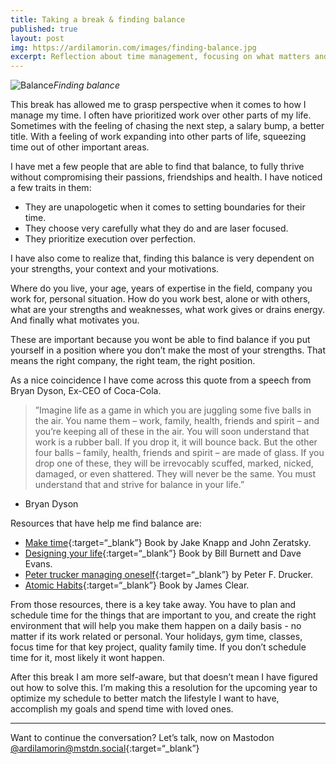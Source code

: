```yaml
---
title: Taking a break & finding balance
published: true
layout: post
img: https://ardilamorin.com/images/finding-balance.jpg
excerpt: Reflection about time management, focusing on what matters and scheduling time for it
---
```

![Balance]({{site.baseurl}}/images/balance.jpg)*Finding balance*

This break has allowed me to grasp perspective when it comes to how I manage my time. I often have prioritized work over other parts of my life. Sometimes with the feeling of chasing the next step, a salary bump, a better title. With a feeling of work expanding into other parts of life, squeezing time out of other important areas.

I have met a few people that are able to find that balance, to fully thrive without compromising their passions, friendships and health. I have noticed a few traits in them:

* They are unapologetic when it comes to setting boundaries for their time.
* They choose very carefully what they do and are laser focused.
* They prioritize execution over perfection.

I have also come to realize that, finding this balance is very dependent on your strengths, your context and your motivations.
 
Where do you live, your age, years of expertise in the field, company you work for, personal situation. How do you work best, alone or with others, what are your strengths and weaknesses, what work gives or drains energy. And finally what motivates you.

These are important because you wont be able to find balance if you put yourself in a position where you don’t make the most of your strengths. That means the right company, the right team, the right position.

As a nice coincidence I have come across this quote from a speech from Bryan Dyson, Ex-CEO of Coca-Cola.

>”Imagine life as a game in which you are juggling some five balls in the air. You name them – work, family, health, friends and spirit – and you’re keeping all of these in the air. You will soon understand that work is a rubber ball. If you drop it, it will bounce back. But the other four balls – family, health, friends and spirit – are made of glass. If you drop one of these, they will be irrevocably scuffed, marked, nicked, damaged, or even shattered. They will never be the same. You must understand that and strive for balance in your life.”
- Bryan Dyson

Resources that have help me find balance are:

* [Make time](https://maketime.blog){:target=“_blank”} Book by Jake Knapp and John Zeratsky.
* [Designing your life](https://designingyour.life/the-book/){:target=“_blank”} Book by Bill Burnett and Dave Evans.
* [Peter trucker managing oneself](https://hbr.org/2005/01/managing-oneself){:target=“_blank”} by Peter F. Drucker.
* [Atomic Habits](https://jamesclear.com/atomic-habits){:target=“_blank”} Book by James Clear.

From those resources, there is a key take away. You have to plan and schedule time for the things that are important to you, and create the right environment that will help you make them happen on a daily basis - no matter if its work related or personal. Your holidays, gym time, classes, focus time for that key project, quality family time. If you don’t schedule time for it, most likely it wont happen. 

After this break I am more self-aware, but that doesn’t mean I have figured out how to solve this. I’m making this a resolution for the upcoming year to optimize my schedule to better match the lifestyle I want to have, accomplish my goals and spend time with loved ones.  

---
Want to continue the conversation? Let’s talk, now on Mastodon [@ardilamorin@mstdn.social](https://mstdn.social/@ardilamorin){:target=“_blank”}

